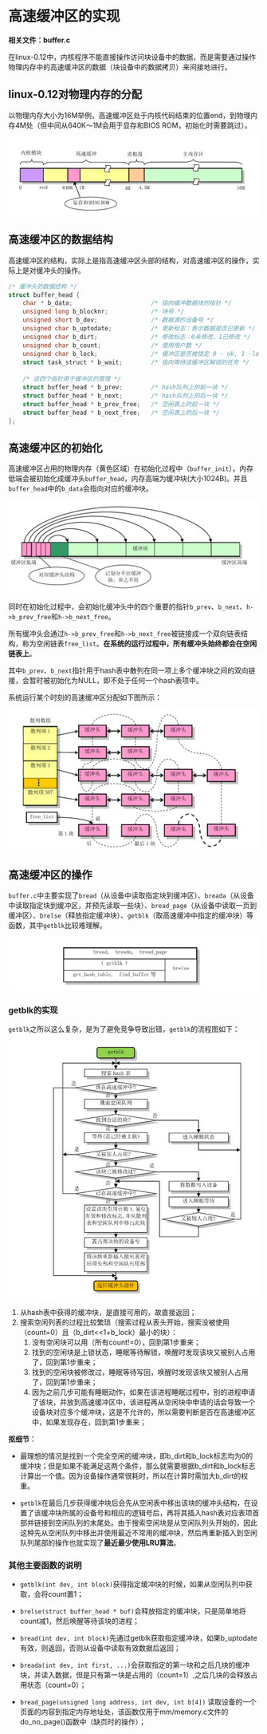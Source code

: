 # 高速缓冲区的实现

**相关文件：buffer.c**

在linux-0.12中，内核程序不能直接操作访问块设备中的数据，而是需要通过操作物理内存中的高速缓冲区的数据（块设备中的数据拷贝）来间接地进行。

## linux-0.12对物理内存的分配

以物理内存大小为16M举例，高速缓冲区处于内核代码结束的位置end，到物理内存4M处（但中间从640K～1M会用于显存和BIOS ROM，初始化时需要跳过）。

![buffer_in_mem_1](.pic/buffer_in_mem_1.png)

## 高速缓冲区的数据结构

高速缓冲区的结构，实际上是指高速缓冲区头部的结构，对高速缓冲区的操作，实际上是对缓冲头的操作。

```c
/* 缓冲头的数据结构 */
struct buffer_head {
	char * b_data;                      /* 指向缓冲数据块的指针 */
	unsigned long b_blocknr;            /* 块号 */
	unsigned short b_dev;               /* 数据源的设备号 */
	unsigned char b_uptodate;           /* 更新标志：表示数据是否已更新 */
	unsigned char b_dirt;               /* 修改标志：0未修改，1已修改 */
	unsigned char b_count;              /* 使用用户数 */
	unsigned char b_lock;               /* 缓冲区是否被锁定 0 - ok, 1 -locked */	
	struct task_struct * b_wait;        /* 指向等待该缓冲区解锁的任务 */

	/* 这四个指针用于缓冲区的管理 */
	struct buffer_head * b_prev;        /* hash队列上的前一块 */
	struct buffer_head * b_next;        /* hash队列上的后一块 */
	struct buffer_head * b_prev_free;   /* 空闲表上的前一块 */
	struct buffer_head * b_next_free;   /* 空闲表上的后一块 */
};
```

## 高速缓冲区的初始化

高速缓冲区占用的物理内存（黄色区域）在初始化过程中（`buffer_init`），内存低端会被初始化成缓冲头`buffer_head`，内存高端为缓冲块(大小1024B)。并且`buffer_head`中的`b_data`会指向对应的缓冲块。

![buffer_in_mem_2](.pic/buffer_in_mem_2.png)

同时在初始化过程中，会初始化缓冲头中的四个重要的指针`b_prev`、`b_next`、`h->b_prev_free`和`h->b_next_free`。

所有缓冲头会通过`h->b_prev_free`和`h->b_next_free`被链接成一个双向链表结构，称为空闲链表`free_list`。**在系统的运行过程中，所有缓冲头始终都会在空闲链表上**。

其中`b_prev`、`b_next`指针用于hash表中散列在同一项上多个缓冲块之间的双向链接，会暂时被初始化为NULL，即不处于任何一个hash表项中。

系统运行某个时刻的高速缓冲区分配如下图所示：

![buffer_stru](.pic/buffer_stru.png)

## 高速缓冲区的操作

`buffer.c`中主要实现了`bread`（从设备中读取指定块到缓冲区）、`breada`（从设备中读取指定块到缓冲区，并预先读取一些块）、`bread_page`（从设备中读取一页到缓冲区）、`brelse`（释放指定缓冲块）、`getblk`（取高速缓冲中指定的缓冲块）等函数，其中`getblk`比较难理解。

![buffer_op](.pic/buffer_op.png)

### getblk的实现

`getblk`之所以这么复杂，是为了避免竞争导致出错，`getblk`的流程图如下：

![getblk](.pic/getblk.png)

1. 从hash表中获得的缓冲块，是直接可用的，故直接返回；
2. 搜索空闲列表的过程比较繁琐（搜索过程从表头开始，搜索没被使用（count=0）且（b_dirt<<1+b_lock）最小的块）：
    1. 没有空闲块可以用（所有count!=0），回到第1步重来；
    2. 找到的空闲块是上锁状态，睡眠等待解锁，唤醒时发现该块又被别人占用了，回到第1步重来；
    3. 找到的空闲块被修改过，睡眠等待写回，唤醒时发现该块又被别人占用了，回到第1步重来；
    4. 因为之前几步可能有睡眠动作，如果在该进程睡眠过程中，别的进程申请了该块，并放到高速缓冲区中，该进程再从空闲块中申请的话会导致一个设备块对应多个缓冲块，这是不允许的，所以需要判断是否在高速缓冲区中，如果发现存在，回到第1步重来；

**抠细节**：

- 最理想的情况是找到一个完全空闲的缓冲块，即b_dirt和b_lock标志均为0的缓冲块；但是如果不能满足这两个条件，那么就需要根据b_dirt和b_lock标志计算出一个值。因为设备操作通常很耗时，所以在计算时需加大b_dirt的权重。

- `getblk`在最后几步获得缓冲块后会先从空闲表中移出该块的缓冲头结构，在设置了该缓冲块所属的设备号和相应的逻辑号后，再将其插入hash表对应表项首部并链接到空闲队列的末尾处。由于搜索空闲块是从空闲队列头开始的，因此这种先从空闲队列中移出并使用最近不常用的缓冲块，然后再重新插入到空闲队列尾部的操作也就实现了**最近最少使用LRU算法**。

### 其他主要函数的说明

- `getblk(int dev, int block)`获得指定缓冲块的时候，如果从空闲队列中获取，会将count置1；

- `brelse(struct buffer_head * buf)`会释放指定的缓冲块，只是简单地将count减1，然后唤醒等待该块的进程；

- `bread(int dev, int block)`先通过getblk获取指定缓冲块，如果b_uptodate有效，则返回，否则从设备中读取有效数据后返回；

- `breada(int dev, int first, ...)`会获取指定的第一块和之后几块的缓冲块，并读入数据，但是只有第一块是占用的（count=1）,之后几块的会释放占用状态（count=0）；

- `bread_page(unsigned long address, int dev, int b[4])` 读取设备的一个页面的内容到指定内存地址处，该函数仅用于mm/memory.c文件的do_no_page()函数中（缺页时的操作）；